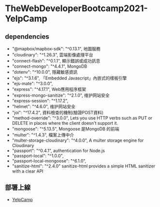 # TheWebDeveloperBootcamp2021-YelpCamp

## dependencies
* "@mapbox/mapbox-sdk": "^0.13.1", 地圖服務
* "cloudinary": "^1.26.3", 雲端影像處理平台
* "connect-flash": "^0.1.1", 顯示錯誤或成功訊息
* "connect-mongo": "^4.4.1", MongoDB
* "dotenv": "^10.0.0", 隱藏敏感資訊 
* "ejs": "^3.1.6", 「Embedded Javascript」內嵌式的樣板引擎
* "ejs-mate": "^3.0.0",
* "express": "^4.17.1", Web應用程序框架
* "express-mongo-sanitize": "^2.1.0", 维护网站安全
* "express-session": "^1.17.2",
* "helmet": "^4.6.0", 维护网站安全
* "joi": "^17.4.2", 資料檢查的機制(驗證POST資料)
* "method-override": "^3.0.0", Lets you use HTTP verbs such as PUT or DELETE in places where the client doesn't support it.
* "mongoose": "^5.13.5", Mongoose 是MongoDB 的前端
* "multer": "^1.4.3", 檔案上傳中介
* "multer-storage-cloudinary": "^4.0.0", A multer storage engine for Cloudinary
* "passport": "^0.4.1", authentication for Node.js
* "passport-local": "^1.0.0",
* "passport-local-mongoose": "^6.1.0",
* "sanitize-html": "^2.4.0" sanitize-html provides a simple HTML sanitizer with a clear API

## 部署上線
* [YelpCamp](https://fierce-escarpment-99066.herokuapp.com/)
